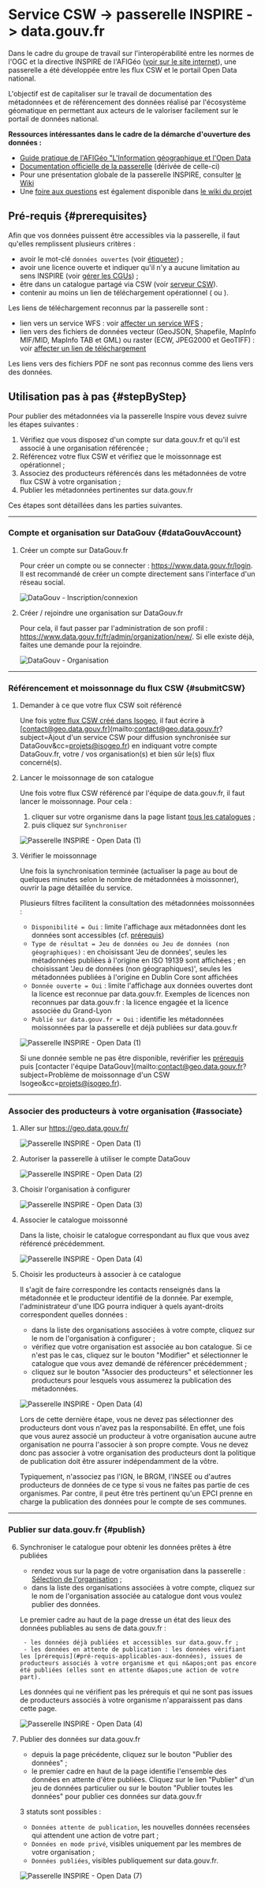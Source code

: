 # Service CSW -> passerelle INSPIRE -> data.gouv.fr

Dans le cadre du groupe de travail sur l&apos;interopérabilité entre les normes de l&apos;OGC et la directive INSPIRE de l&apos;AFIGéo ([voir sur le site internet](http://afigeo.asso.fr/pole-entreprise/groupe-dinteret-ogc.html)), une passerelle a été développée entre les flux CSW et le portail Open Data national.

L&apos;objectif est de capitaliser sur le travail de documentation des métadonnées et de référencement des données réalisé par l&apos;écosystème géomatique en permettant aux acteurs de le  valoriser facilement sur le portail de données national.

**Ressources intéressantes dans le cadre de la démarche d&apos;ouverture des données :**

* [Guide pratique de l&apos;AFIGéo "L&apos;Information géographique et l&apos;Open Data](http://www.afigeo.asso.fr/pole-entreprise/groupe-dinteret-ogc/1672-info-geo-et-open-data-2018.html)
* [Documentation officielle de la passerelle](https://geo.data.gouv.fr/fr/doc/publish-your-data) (dérivée de celle-ci)
* Pour une présentation globale de la passerelle INSPIRE, consulter [le Wiki](https://github.com/etalab/geo.data.gouv.fr/wiki/Qu&apos;est-ce-que-la-passerelle-Inspire)
* Une [foire aux questions](https://github.com/etalab/geo.data.gouv.fr/wiki/FAQ) est également disponible dans [le wiki du projet](https://github.com/etalab/geo.data.gouv.fr/wiki)

## Pré-requis {#prerequisites}

Afin que vos données puissent être accessibles via la passerelle, il faut qu&apos;elles remplissent plusieurs critères :

* avoir le mot-clé `données ouvertes` (voir [étiqueter](../features/documentation/md_classify.html)) ;
* avoir une licence ouverte et indiquer qu&apos;il n&apos;y a aucune limitation au sens INSPIRE (voir [gérer les CGUs](../features/documentation/md_cgu.html#conditions)) ;
* être dans un catalogue partagé via CSW (voir [serveur CSW](../features/publish/csw_server.html)).
* contenir au moins un lien de téléchargement opérationnel ( ou ).

Les liens de téléchargement reconnus par la passerelle sont :

* lien vers un service WFS : voir [affecter un service WFS](../features/publish/webservices.html#associer-un-flux-wfs) ;
* lien vers des fichiers de données vecteur (GeoJSON, Shapefile, MapInfo MIF/MID, MapInfo TAB et GML) ou raster (ECW, JPEG2000 et GeoTIFF) : voir [affecter un lien de téléchargement](../features/publish/hosting.html)

Les liens vers des fichiers PDF ne sont pas reconnus comme des liens vers des données.

## Utilisation pas à pas {#stepByStep}

Pour publier des métadonnées via la passerelle Inspire vous devez suivre les étapes suivantes :

1. Vérifiez que vous disposez d&apos;un compte sur data.gouv.fr et qu&apos;il est associé à une organisation référencée ;
2. Référencez votre flux CSW et vérifiez que le moissonnage est opérationnel ;
3. Associez des producteurs référencés dans les métadonnées de votre flux CSW à votre organisation ;
4. Publier les métadonnées pertinentes sur data.gouv.fr

Ces étapes sont détaillées dans les parties suivantes.

________

### Compte et organisation sur DataGouv {#dataGouvAccount}

1. Créer un compte sur DataGouv.fr

    Pour créer un compte ou se connecter : https://www.data.gouv.fr/login. Il est recommandé de créer un compte directement sans l&apos;interface d&apos;un réseau social.

    ![DataGouv - Inscription/connexion](/assets/datagouv/annex_bridge_INSPIRE_DataGouv_00a.png "Se connecter ou créer un compte sur DataGouv")

2. Créer / rejoindre une organisation sur DataGouv.fr

    Pour cela, il faut passer par l&apos;administration de son profil : https://www.data.gouv.fr/fr/admin/organization/new/. Si elle existe déjà, faites une demande pour la rejoindre.

    ![DataGouv - Organisation](/assets/datagouv/annex_bridge_INSPIRE_DataGouv_00b_NewOrganization.png "Créer son organisation sur DataGouv")

_______

### Référencement et moissonnage du flux CSW {#submitCSW}

1. Demander à ce que votre flux CSW soit référencé

    Une fois [votre flux CSW créé dans Isogeo](../features/publish/csw_server.html), il faut écrire à [contact@geo.data.gouv.fr](mailto:contact@geo.data.gouv.fr?subject=Ajout d&apos;un service CSW pour diffusion synchronisée sur DataGouv&cc=projets@isogeo.fr) en indiquant votre compte DataGouv.fr, votre / vos organisation(s) et bien sûr le(s) flux concerné(s).

2. Lancer le moissonnage de son catalogue

    Une fois votre flux CSW référencé par l&apos;équipe de data.gouv.fr, il faut lancer le moissonnage. Pour cela :
    1. cliquer sur votre organisme dans la page listant [tous les catalogues](https://geo.data.gouv.fr/catalogs) ;
    2. puis cliquez sur `Synchroniser`

    ![Passerelle INSPIRE - Open Data (1)](/assets/datagouv/annex_bridge_INSPIRE_DataGouv_1a_syncCSW.png "geo.data.gouv.fr - Filtrer")

3. Vérifier le moissonnage

    Une fois la synchronisation terminée (actualiser la page au bout de quelques minutes selon le nombre de métadonnées à moissonner), ouvrir la page détaillée du service.

    Plusieurs filtres facilitent la consultation des métadonnées moissonnées :
    * `Disponibilité = Oui` : limite l&apos;affichage aux métadonnées dont les données sont accessibles (cf. [prérequis](#prérequis))
    * `Type de résultat = Jeu de données ou Jeu de données (non géographiques)` : en choisissant &apos;Jeu de données&apos;, seules les métadonnées publiées à l&apos;origine en ISO 19139 sont affichées ; en choisissant &apos;Jeu de données (non géographiques)&apos;, seules les métadonnées publiées à l&apos;origine en Dublin Core sont affichées
    * `Donnée ouverte = Oui` : limite l&apos;affichage aux données ouvertes dont la licence est reconnue par data.gouv.fr. Exemples de licences non reconnues par data.gouv.fr : la licence engagée et la licence associée du Grand-Lyon
    * `Publié sur data.gouv.fr = Oui` : identifie les métadonnées moissonnées par la passerelle et déjà publiées sur data.gouv.fr

    ![Passerelle INSPIRE - Open Data (1)](/assets/datagouv/annex_bridge_INSPIRE_DataGouv_1b_serviceDetails.png "Page d&apos;accueil de la passerelle")

    Si une donnée semble ne pas être disponible, revérifier les [prérequis](#pr-requis) puis [contacter l&apos;équipe DataGouv](mailto:contact@geo.data.gouv.fr?subject=Problème de moissonnage d&apos;un CSW Isogeo&cc=projets@isogeo.fr).

______

### Associer des producteurs à votre organisation {#associate}

1. Aller sur https://geo.data.gouv.fr/

    ![Passerelle INSPIRE - Open Data (1)](/assets/datagouv/annex_bridge_INSPIRE_DataGouv_1.png "Page d&apos;accueil de la passerelle")

2. Autoriser la passerelle à utiliser le compte DataGouv

    ![Passerelle INSPIRE - Open Data (2)](/assets/datagouv/annex_bridge_INSPIRE_DataGouv_2_oauth.png "Lier son compte DataGouv")

3. Choisir l&apos;organisation à configurer

    ![Passerelle INSPIRE - Open Data (3)](/assets/datagouv/annex_bridge_INSPIRE_DataGouv_3_LinkOrga.png "Choisir parmi ses organisations")

4. Associer le catalogue moissonné

    Dans la liste, choisir le catalogue correspondant au flux que vous avez référencé précédemment.

    ![Passerelle INSPIRE - Open Data (4)](/assets/datagouv/annex_bridge_INSPIRE_DataGouv_4_PickCatalog.png "Choisir parmi les catalogues sources référencés")

5. Choisir les producteurs à associer à ce catalogue

    Il s&apos;agit de faire correspondre les contacts renseignés dans la métadonnée et le producteur identifié de la donnée. Par exemple, l&apos;administrateur d&apos;une IDG pourra indiquer à quels ayant-droits correspondent quelles données :

    - dans la liste des organisations associées à votre compte, cliquez sur le nom de l&apos;organisation à configurer ;
    - vérifiez que votre organisation est associée au bon catalogue. Si ce n&apos;est pas le cas, cliquez sur le bouton "Modifier" et sélectionner le catalogue que vous avez demandé de référencer précédemment ;
    - cliquez sur le bouton "Associer des producteurs" et sélectionner les producteurs pour lesquels vous assumerez la publication des métadonnées.

    ![Passerelle INSPIRE - Open Data (4)](/assets/datagouv/annex_bridge_INSPIRE_DataGouv_6_producerMatched.png "Choisir parmi les producteurs à associer")

    Lors de cette dernière étape, vous ne devez pas sélectionner des producteurs dont vous n&apos;avez pas la responsabilité. En effet, une fois que vous aurez associé un producteur à votre organisation aucune autre organisation ne pourra l&apos;associer à son propre compte. Vous ne devez donc pas associer à votre organisation des producteurs dont la politique de publication doit être assurer indépendamment de la vôtre.

    Typiquement, n&apos;associez pas l&apos;IGN, le BRGM, l&apos;INSEE ou d&apos;autres producteurs de données de ce type si vous ne faites pas partie de ces organismes. Par contre, il peut être très pertinent qu&apos;un EPCI prenne en charge la publication des données pour le compte de ses communes.

______

### Publier sur data.gouv.fr {#publish}

6. Synchroniser le catalogue pour obtenir les données prêtes à être publiées

    * rendez vous sur la page de votre organisation dans la passerelle : [Sélection de l&apos;organisation](https://geo.data.gouv.fr/account/organizations) ;
    * dans la liste des organisations associées à votre compte, cliquez sur le nom de l&apos;organisation associée au catalogue dont vous voulez publier des données.

    Le premier cadre au haut de la page dresse un état des lieux des données publiables au sens de data.gouv.fr :

        - les données déjà publiées et accessibles sur data.gouv.fr ;
        - les données en attente de publication : les données vérifiant les [prérequis](#pré-requis-applicables-aux-données), issues de producteurs associés à votre organisme et qui n&apos;ont pas encore été publiées (elles sont en attente d&apos;une action de votre part).

    Les données qui ne vérifient pas les prérequis et qui ne sont pas issues de producteurs associés à votre organisme n&apos;apparaissent pas dans cette page.

    ![Passerelle INSPIRE - Open Data (4)](/assets/datagouv/annex_bridge_INSPIRE_DataGouv_7c_syncDone.png "Choisir les données à publier")

7. Publier des données sur data.gouv.fr

    * depuis la page précédente, cliquez sur le bouton "Publier des données" ;
    * le premier cadre en haut de la page identifie l&apos;ensemble des données en attente d&apos;être publiées. Cliquez sur le lien "Publier" d&apos;un jeu de données particulier ou sur le bouton "Publier toutes les données" pour publier ces données sur data.gouv.fr

    3 statuts sont possibles :
    * `Données attente de publication`, les nouvelles données recensées qui attendent une action de votre part ;
    * `Données en mode privé`, visibles uniquement par les membres de votre organisation ;
    * `Données publiées`, visibles publiquement sur data.gouv.fr.

    ![Passerelle INSPIRE - Open Data (7)](/assets/datagouv/annex_bridge_INSPIRE_DataGouv_9_dataPublishedBack.png "Régler le niveau de publication des données sur le portail DataGouv")
